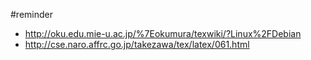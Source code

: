 
#reminder
* http://oku.edu.mie-u.ac.jp/%7Eokumura/texwiki/?Linux%2FDebian
* http://cse.naro.affrc.go.jp/takezawa/tex/latex/061.html

